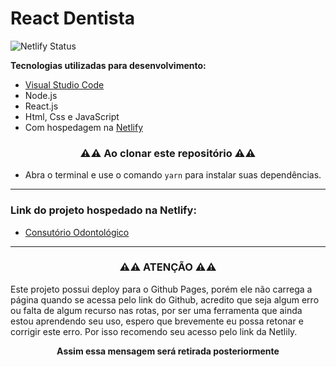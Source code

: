 # React Dentista

![Netlify Status](https://api.netlify.com/api/v1/badges/67f3768f-0102-4d5b-b8a6-9b106dc83933/deploy-status)

**Tecnologias utilizadas para desenvolvimento:**

 - [Visual Studio Code](https://code.visualstudio.com/download)
 - Node.js
 - React.js
 - Html, Css e JavaScript
 - Com hospedagem na [Netlify](https://www.netlify.com/)

<h3 align="center">
  ⚠️⚠️ Ao clonar este repositório ⚠️⚠️
</h3>

- Abra o terminal e use o comando ```yarn``` para instalar suas dependências.
***

### Link do projeto hospedado na Netlify:

- [Consutório Odontológico](https://dentes-saudaveis.netlify.app/)
***

<h3 align="center">
 ⚠️⚠️ ATENÇÃO ⚠️⚠️
</h3>

Este projeto possui deploy para o Github Pages, porém ele não carrega a página quando se acessa pelo link do Github, acredito que seja algum erro ou falta de algum recurso nas rotas, por ser uma ferramenta que ainda estou aprendendo seu uso, espero que brevemente eu possa retonar e corrigir este erro. Por isso recomendo seu acesso pelo link da Netlily.

<p align="center">
 <strong>Assim essa mensagem será retirada posteriormente</strong>
</p>
